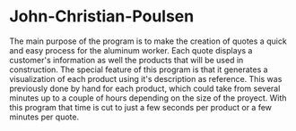 # John-Christian-Poulsen
The main purpose of the program is to make the creation of quotes a quick and easy process for the aluminum worker. Each quote displays a customer's information
as well the products that will be used in construction. The special feature of this program is that it generates a visualization of each product using it's 
description as reference. This was previously done by hand for each product, which could take from several minutes up to a couple of hours depending on the size of 
the proyect. With this program that time is cut to just a few seconds per product or a few minutes per quote.

